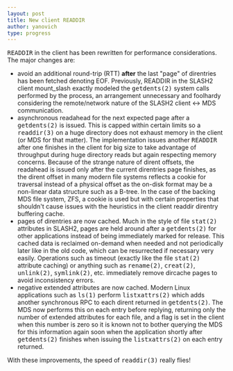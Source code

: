 ```yaml
---
layout: post
title: New client READDIR
author: yanovich
type: progress
---
```


<tt>READDIR</tt> in the client has been rewritten for performance considerations.  The major changes are:

<ul>

<li> avoid an additional round-trip (RTT) <b>after</b> the last "page" of direntries has been fetched denoting EOF.  Previously, READDIR in the SLASH2 client mount_slash exactly modeled the <tt>getdents(2)</tt> system calls performed by the process, an arrangement unnecessary and foolhardy considering the remote/network nature of the SLASH2 client <-> MDS communication. </li>

<li> asynchronous readahead for the next expected page after a <tt>getdents(2)</tt> is issued.  This is capped within certain limits so a <tt>readdir(3)</tt> on a huge directory does not exhaust memory in the client (or MDS for that matter).  The implementation issues another <tt>READDIR</tt> after one finishes in the client for big size to take advantage of throughput during huge directory reads but again respecting memory concerns.  Because of the strange nature of dirent offsets, the readahead is issued only after the current direntries page finishes, as the dirent offset in many modern file systems reflects a cookie for traversal instead of a physical offset as the on-disk format may be a non-linear data structure such as a B-tree.  In the case of the backing MDS file system, ZFS, a cookie is used but with certain properties that shouldn't cause issues with the heuristics in the client readdir direntry buffering cache. </li>

<li> pages of direntries are now cached.  Much in the style of file <tt>stat(2)</tt> attributes in SLASH2, pages are held around after a <tt>getdents(2)</tt> for other applications instead of being immediately marked for release.  This cached data is reclaimed on-demand when needed and not periodically later like in the old code, which can be resurrected if necessary very easily.  Operations such as timeout (exactly like the file <tt>stat(2)</tt> attribute caching) or anything such as <tt>rename(2)</tt>, <tt>creat(2)</tt>, <tt>unlink(2)</tt>, <tt>symlink(2)</tt>, etc. immediately remove dircache pages to avoid inconsistency errors.</li>

<li> negative extended attributes are now cached.  Modern Linux applications such as <tt>ls(1)</tt> perform <tt>listxattrs(2)</tt> which adds another synchronous RPC to each dirent returned in <tt>getdents(2)</tt>.  The MDS now performs this on each entry before replying, returning only the number of extended attributes for each file, and a flag is set in the client when this number is zero so it is known not to bother querying the MDS for this information again soon when the application shortly after <tt>getdents(2)</tt> finishes when issuing the <tt>listxattrs(2)</tt> on each entry returned.</li>

</ul>

With these improvements, the speed of <tt>readdir(3)</tt> really flies!

